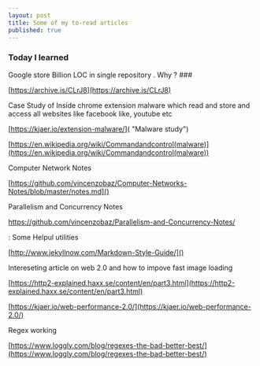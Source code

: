 ```yaml
---
layout: post
title: Some of my to-read articles
published: true
---
```

### Today I learned



Google store Billion LOC in single repository . Why ? ###

[https://archive.is/CLrJ8](https://archive.is/CLrJ8)

 Case Study of Inside chrome extension malware which read and store and access all websites like facebook like, youtube etc 
 
[https://kjaer.io/extension-malware/]( "Malware study")

[https://en.wikipedia.org/wiki/Commandandcontrol(malware)](https://en.wikipedia.org/wiki/Commandandcontrol(malware))

Computer Network Notes

 [https://github.com/vincenzobaz/Computer-Networks-Notes/blob/master/notes.md]()

Parallelism and Concurrency Notes

 https://github.com/vincenzobaz/Parallelism-and-Concurrency-Notes/

: Some Helpul utilities

 [http://www.jekyllnow.com/Markdown-Style-Guide/]()

Intereseting article on web 2.0 and how to impove fast image loading

 [https://http2-explained.haxx.se/content/en/part3.html](https://http2-explained.haxx.se/content/en/part3.html)
 
 [https://kjaer.io/web-performance-2.0/](https://kjaer.io/web-performance-2.0/)

Regex working

 [https://www.loggly.com/blog/regexes-the-bad-better-best/](https://www.loggly.com/blog/regexes-the-bad-better-best/)
